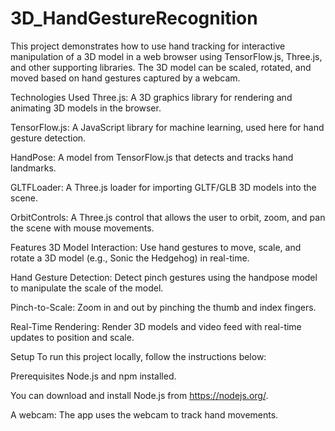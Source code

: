 # 3D_HandGestureRecognition

This project demonstrates how to use hand tracking for interactive manipulation of a 3D model in a web browser using TensorFlow.js, Three.js, and other supporting libraries. The 3D model can be scaled, rotated, and moved based on hand gestures captured by a webcam.

Technologies Used
Three.js: A 3D graphics library for rendering and animating 3D models in the browser.

TensorFlow.js: A JavaScript library for machine learning, used here for hand gesture detection.

HandPose: A model from TensorFlow.js that detects and tracks hand landmarks.

GLTFLoader: A Three.js loader for importing GLTF/GLB 3D models into the scene.

OrbitControls: A Three.js control that allows the user to orbit, zoom, and pan the scene with mouse movements.

Features
3D Model Interaction: Use hand gestures to move, scale, and rotate a 3D model (e.g., Sonic the Hedgehog) in real-time.

Hand Gesture Detection: Detect pinch gestures using the handpose model to manipulate the scale of the model.

Pinch-to-Scale: Zoom in and out by pinching the thumb and index fingers.

Real-Time Rendering: Render 3D models and video feed with real-time updates to position and scale.

Setup
To run this project locally, follow the instructions below:

Prerequisites
Node.js and npm installed.

You can download and install Node.js from https://nodejs.org/.

A webcam: The app uses the webcam to track hand movements.